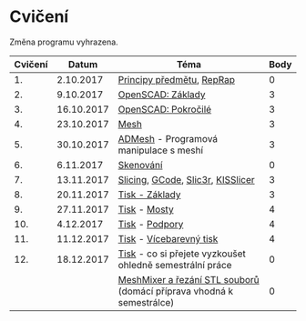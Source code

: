 # Cvičení

Změna programu vyhrazena.

| Cvičení |    Datum   |                                            Téma                                          | Body |
|---------|------------|------------------------------------------------------------------------------------------|------|
| 1.      | 2.10.2017  | [Principy předmětu](course.md), [RepRap](reprap.md)                                      |   0  |
| 2.      | 9.10.2017  | [OpenSCAD: Základy](openscad.md)                                                         |   3  |
| 3.      | 16.10.2017 | [OpenSCAD: Pokročilé](openscad.md)                                                       |   3  |
| 4.      | 23.10.2017 | [Mesh](mesh.md)                                                                          |   3  |
| 5.      | 30.10.2017 | [ADMesh](admesh.md) - Programová manipulace s meshí                                      |   3  |
| 6.      | 6.11.2017  | [Skenování](scan.md)                                                                     |   0  |
| 7.      | 13.11.2017 | [Slicing](slicing.md), [GCode](gcode.md), [Slic3r](slic3r.md), [KISSlicer](kisslicer.md) |   3  |
| 8.      | 20.11.2017 | [Tisk - Základy](printing.md)                                                            |   3  |
| 9.      | 27.11.2017 | [Tisk](printing.md) - [Mosty](bridges.md)                                                |   4  |
| 10.     | 4.12.2017  | [Tisk](printing.md) - [Podpory](supports.md)                                             |   4  |
| 11.     | 11.12.2017 | [Tisk](printing.md) - [Vícebarevný tisk](multicolor.md)                                  |   4  |
| 12.     | 18.12.2017 | [Tisk](printing.md) - co si přejete vyzkoušet ohledně semestrální práce                  |   0  |
|         |            | [MeshMixer a řezání STL souborů](meshmixer.md) (domácí příprava vhodná k semestrálce)    |   0  |
